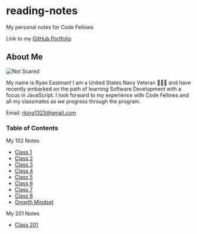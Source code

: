 # reading-notes

My personal notes for Code Fellows

Link to my [GitHub Portfolio](https://github.com/DocHolliday13x)

## About Me

![Not Scared](https://user-images.githubusercontent.com/99107900/211398914-8ddec33c-9fd9-43cd-8b42-13f1c2962582.jpg)

My name is Ryan Eastman!
I am a United States Navy Veteran 🧜🏼‍♂️ and have recently embarked on the path of learning Software Development with a focus in JavaScript.
I look forward to my experience with Code Fellows and all my classmates as we progress through the program.

Email: rking1323@gmail.com

### Table of Contents

My 102 Notes

- [Class 1](Class102/class1Markdown.md)
- [Class 2](Class102/class2Markdown.md)
- [Class 3](Class102/class3Markdown.md)
- [Class 4](Class102/class4Markdown.md)
- [Class 5](Class102/class5Markdown.md)
- [Class 6](Class102/class6Markdown.md)
- [Class 7](Class102/class7Markdown.md)
- [Class 8](Class102/class8Markdown.md)
- [Growth Mindset](Class102/growthMindset.md)

My 201 Notes

- [Class 201](https://docholliday13x.github.io/reading-notes/)
